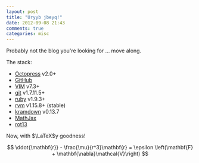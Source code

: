 ```yaml
---
layout: post
title: "Uryyb jbeyq!"
date: 2012-09-08 21:43
comments: true
categories: misc
---
```


Probably not the blog you're looking for ... move along.

The stack:

- [Octopress](http://octopress.org/) v2.0+
- [GitHub](http://github.com/)
- [VIM](http://www.vim.org/) v7.3+
- [git](http://scm.com/) v1.7.11.5+
- [ruby](http://ruby-lang.org/) v1.9.3+
- [rvm](https://rvm.io/) v1.15.8+ (stable)
- [kramdown](http://kramdown.rubyforge.org/) v0.13.7
- [MathJax](http://www.mathjax.org/)
- [rot13](http://www.rot13.com/)

Now, with $\LaTeX$y goodness!

$$
\ddot{\mathbf{r}} - \frac{\mu}{r^3}\mathbf{r} = \epsilon
\left(\mathbf{F} + \mathbf{\nabla}\mathcal{V}\right)
$$
